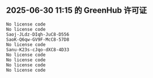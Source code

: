 ## 2025-06-30 11:15 的 GreenHub 许可证
```
No license code
No license code
Saoj-JLdz-DIqh-JuC8-D556
SaoK-Q6qw-GV9F-McC8-57D8
No license code
Sanu-K23s-cJqo-dXC8-4D33
No license code
No license code
No license code
No license code
```
